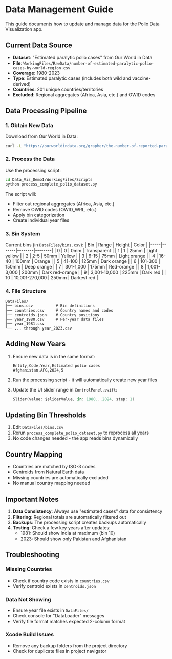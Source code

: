 # Data Management Guide

This guide documents how to update and manage data for the Polio Data Visualization app.

## Current Data Source

- **Dataset**: "Estimated paralytic polio cases" from Our World in Data
- **File**: `WorkingFiles/RawData/number-of-estimated-paralytic-polio-cases-by-world-region.csv`
- **Coverage**: 1980-2023
- **Type**: Estimated paralytic cases (includes both wild and vaccine-derived)
- **Countries**: 201 unique countries/territories
- **Excluded**: Regional aggregates (Africa, Asia, etc.) and OWID codes

## Data Processing Pipeline

### 1. Obtain New Data

Download from Our World in Data:
```bash
curl -L "https://ourworldindata.org/grapher/the-number-of-reported-paralytic-polio-cases.csv" -o new_data.csv
```

### 2. Process the Data

Use the processing script:
```bash
cd Data_Viz_Demo1/WorkingFiles/Scripts
python process_complete_polio_dataset.py
```

The script will:
- Filter out regional aggregates (Africa, Asia, etc.)
- Remove OWID codes (OWID_WRL, etc.)
- Apply bin categorization
- Create individual year files

### 3. Bin System

Current bins (in `DataFiles/bins.csv`):
| Bin | Range | Height | Color |
|-----|-------|--------|--------|
| 0 | 0 | 0mm | Transparent |
| 1 | 1 | 25mm | Light yellow |
| 2 | 2-5 | 50mm | Yellow |
| 3 | 6-15 | 75mm | Light orange |
| 4 | 16-40 | 100mm | Orange |
| 5 | 41-100 | 125mm | Dark orange |
| 6 | 101-300 | 150mm | Deep orange |
| 7 | 301-1,000 | 175mm | Red-orange |
| 8 | 1,001-3,000 | 200mm | Dark red-orange |
| 9 | 3,001-10,000 | 225mm | Dark red |
| 10 | 10,001-270,000 | 250mm | Darkest red |

### 4. File Structure

```
DataFiles/
├── bins.csv          # Bin definitions
├── countries.csv     # Country names and codes
├── centroids.json    # Country positions
├── year_1980.csv     # Per-year data files
├── year_1981.csv
└── ... through year_2023.csv
```

## Adding New Years

1. Ensure new data is in the same format:
   ```csv
   Entity,Code,Year,Estimated polio cases
   Afghanistan,AFG,2024,5
   ```

2. Run the processing script - it will automatically create new year files

3. Update the UI slider range in `ControlPanel.swift`:
   ```swift
   Slider(value: $sliderValue, in: 1980...2024, step: 1)
   ```

## Updating Bin Thresholds

1. Edit `DataFiles/bins.csv`
2. Rerun `process_complete_polio_dataset.py` to reprocess all years
3. No code changes needed - the app reads bins dynamically

## Country Mapping

- Countries are matched by ISO-3 codes
- Centroids from Natural Earth data
- Missing countries are automatically excluded
- No manual country mapping needed

## Important Notes

1. **Data Consistency**: Always use "estimated cases" data for consistency
2. **Filtering**: Regional totals are automatically filtered out
3. **Backups**: The processing script creates backups automatically
4. **Testing**: Check a few key years after updates:
   - 1981: Should show India at maximum (bin 10)
   - 2023: Should show only Pakistan and Afghanistan

## Troubleshooting

### Missing Countries
- Check if country code exists in `countries.csv`
- Verify centroid exists in `centroids.json`

### Data Not Showing
- Ensure year file exists in `DataFiles/`
- Check console for "DataLoader" messages
- Verify file format matches expected 2-column format

### Xcode Build Issues
- Remove any backup folders from the project directory
- Check for duplicate files in project navigator
